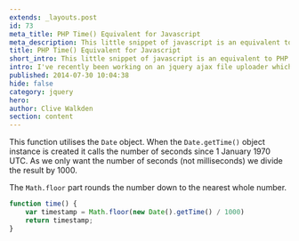 ```yaml
---
extends: _layouts.post
id: 73
meta_title: PHP Time() Equivalent for Javascript
meta_description: This little snippet of javascript is an equivalent to PHP's time() function and has been most useful
title: PHP Time() Equivalent for Javascript
short_intro: This little snippet of javascript is an equivalent to PHP's time() function and has been most useful
intro: I've recently been working on an jquery ajax file uploader which displays the image when successful. However, the image is cached by the server and wasn't showing the updated image as the names are identical, passing a timestamp in the file url fixed it.
published: 2014-07-30 10:04:38
hide: false
category: jquery
hero:
author: Clive Walkden
section: content
---
```


This function utilises the <code class="language-javascript">Date</code> object. When the <code class="language-javascript">Date.getTime()</code> object instance is created it calls the number of seconds since 1 January 1970 UTC. As we only want the number of seconds (not milliseconds) we divide the result by 1000.

The `Math.floor` part rounds the number down to the nearest whole number.

```javascript
function time() {
    var timestamp = Math.floor(new Date().getTime() / 1000)
    return timestamp;
}
```
